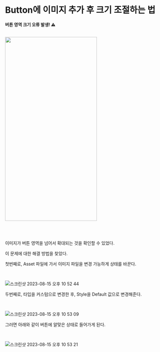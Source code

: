 Button에 이미지 추가 후 크기 조절하는 법
===========================================

**버튼 영역 크기 오류 발생! ⚠︎**

</br>

<img src="https://github.com/pursWon/won_TIL/assets/99719661/a3d1e57a-01d4-4c28-ae21-aef2f80f0265.png"  width="300" height="600"/>

</br></br>

이미지가 버튼 영역을 넘어서 확대되는 것을 확인할 수 있었다.    

이 문제에 대한 해결 방법을 찾았다.   

첫번째로, Asset 파일에 가서 이미지 파일을 변경 가능하게 상태를 바꾼다. 

</br>

![스크린샷 2023-08-15 오후 10 52 44](https://github.com/pursWon/won_TIL/assets/99719661/8a4b4704-04a0-41fd-b314-67f0ae4e0179)

두번째로, 타입을 커스텀으로 변경한 후, Style을 Default 값으로 변경해준다.   

</br>

![스크린샷 2023-08-15 오후 10 53 09](https://github.com/pursWon/won_TIL/assets/99719661/e85bafad-cdbb-4d07-802c-019684a4bfdb)

그러면 아래와 같이 버튼에 알맞은 상태로 들어가게 된다.    

</br>

![스크린샷 2023-08-15 오후 10 53 21](https://github.com/pursWon/won_TIL/assets/99719661/7d3339b6-dae3-47e2-a0b3-d5ec49bc2f67)



